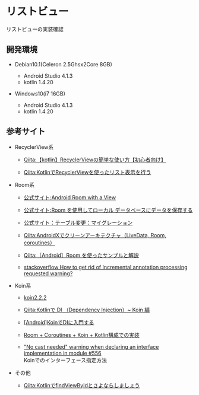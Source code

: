 # リストビュー
リストビューの実装確認

## 開発環境
* Debian10.1(Celeron 2.5Ghsx2Core 8GB)
  * Android Studio 4.1.3
  * kotlin 1.4.20

* Windows10(i7 16GB)
  * Android Studio 4.1.3
  * kotlin 1.4.20


## 参考サイト 
* RecyclerView系
  * [Qiita:【kotlin】RecyclerViewの簡単な使い方【初心者向け】](https://qiita.com/saiki-ii/items/78ed73134784f3e5db7e)

  * [Qiita:KotlinでRecyclerViewを使ったリスト表示を行う](https://qiita.com/Todate/items/297bc3e4d0f3d2477ed3)

* Room系
   * [公式サイト:Android Room with a View](https://codelabs.developers.google.com/codelabs/android-room-with-a-view-kotlin)

  * [公式サイト:Room を使用してローカル データベースにデータを保存する](https://developer.android.com/training/data-storage/room?hl=ja)

  * [公式サイト：テーブル変更：マイグレーション](https://developer.android.com/training/data-storage/room/migrating-db-versions?hl=ja#handle-default-values-migrations)

  * [Qiita:AndroidXでクリーンアーキテクチャ（LiveData, Room, coroutines）](https://qiita.com/TakenokoTech/items/772d39a50c9a2d17cb93) 

  * [Qiita:［Android］Room を使ったサンプルと解説](https://qiita.com/kaleidot725/items/34f29efaeb6d836e010e)

  * [stackoverflow How to get rid of Incremental annotation processing requested warning?](https://stackoverflow.com/questions/57670510/how-to-get-rid-of-incremental-annotation-processing-requested-warning)

* Koin系
  * [koin2.2.2](https://start.insert-koin.io/)
  * [Qiita:Kotlinで DI （Dependency Injection）~ Koin 編](https://qiita.com/sudachi808/items/8e03503f52b4f11533a2)

  * [[Android]KoinでDIに入門する](https://dev.classmethod.jp/articles/koin_di_exercise/)

  * [Room + Coroutines + Koin + Kotlin構成での実装](https://qiita.com/Slowhand0309/items/ece245e2c0e3656afe6b)

  * ["No cast needed" warning when declaring an interface implementation in module #556](https://github.com/InsertKoinIO/koin/issues/556)  
    Koinでのインターフェース指定方法

* その他
  * [Qiita:KotlinでfindViewByIdとさよならしましょう](https://qiita.com/superman9387/items/9df8038c4db92a7136c8)
